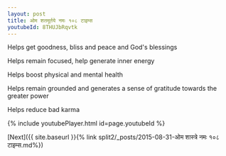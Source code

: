 ```yaml
---
layout: post
title: ओम शतमूर्तये नमः १०८ टाइम्स
youtubeId: 8THUJbRqvtk
---
```

 
 
Helps get goodness, bliss and peace and God's blessings
 
Helps remain focused, help generate inner energy 
 
Helps boost physical and mental health 
 
Helps remain grounded and generates a sense of gratitude towards the greater power 
 
Helps reduce bad karma
 
 
 
 


{% include youtubePlayer.html id=page.youtubeId %}
 
[Next]({{ site.baseurl }}{% link  split2/_posts/2015-08-31-ओम शास्त्रे नमः १०८ टाइम्स.md%})
 

